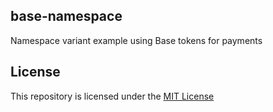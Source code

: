 ## base-namespace
Namespace variant example using Base tokens for payments

## License
This repository is licensed under the [MIT License](./LICENSE)
